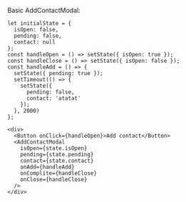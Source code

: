 Basic AddContactModal:

    let initialState = {
      isOpen: false,
      pending: false,
      contact: null
    };
    const handleOpen = () => setState({ isOpen: true });
    const handleClose = () => setState({ isOpen: false });
    const handleAdd = () => {
      setState({ pending: true });
      setTimeout(() => {
        setState({
          pending: false,
          contact: 'atatat'
        });
      }, 2000)
    };

    <div>
      <Button onClick={handleOpen}>Add contact</Button>
      <AddContactModal
        isOpen={state.isOpen}
        pending={state.pending}
        contact={state.contact}
        onAdd={handleAdd}
        onComplite={handleClose}
        onClose={handleClose}
      />
    </div>
